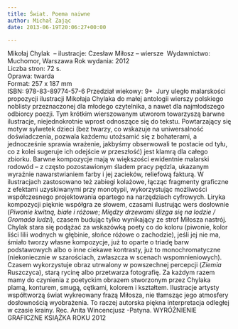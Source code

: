 ```yaml
---
title: Świat. Poema naiwne
author: Michał Zając
date: 2013-06-19T20:06:27+00:00

---
```


  Mikołaj Chylak  &#8211; ilustracje:
Czesław Miłosz &#8211; wiersze
 Wydawnictwo: Muchomor, Warszawa
Rok wydania: 2012<br /> Liczba stron: 72 s.<br /> Oprawa: twarda<br /> Format: 257 x 187 mm<br /> ISBN: 978-83-89774-57-6
Przedział wiekowy: 9+
<i> </i>Jury uległo malarskości propozycji ilustracji Mikołaja Chylaka do małej antologii wierszy polskiego noblisty przeznaczonej dla młodego czytelnika, a nawet dla najmłodszego odbiorcy poezji. Tym krótkim wierszowanym utworom towarzyszą barwne ilustracje, niejednokrotnie wprost odnoszące się do tekstu. Powtarzający się motyw sylwetek dzieci (bez twarzy, co wskazuje na uniwersalność doświadczenia, pozwala każdemu utożsamić się z bohaterami, a jednocześnie sprawia wrażenie, jakbyśmy obserwowali te postacie od tyłu, co z kolei sugeruje ich odejście w przeszłość) jest klamrą dla całego zbiorku. Barwne kompozycje mają w większości ewidentnie malarski rodowód – z często pozostawionym śladem pracy pędzla, ukazanym wyraźnie nawarstwianiem farby i jej zacieków, reliefową fakturą. W ilustracjach zastosowano też zabiegi kolażowe, łącząc fragmenty graficzne z efektami uzyskiwanymi przy monotypii, wykorzystując możliwości współczesnego projektowania opartego na narzędziach cyfrowych.
Liryka kompozycji pięknie współgra ze słowem, czasami ilustrując wers dosłownie (<i>Piwonie kwitną, białe i różowe</i>; <i>Między drzewami ślizga się na lodzie / Gromada ludzi</i>), czasem budując tylko wynikający ze strof Miłosza nastrój. Chylak stara się podążać za wskazówką poety co do koloru (piwonie, kolor liści lilii wodnych w głębinie, słońce różowe o zachodzie), jeśli jej nie ma, śmiało tworzy własne kompozycje, już to oparte o triadę barw podstawowych albo o inne ciekawe kontrasty, już to monochromatyczne (niekoniecznie w szarościach, zwłaszcza w scenach wspomnieniowych). Czasem wykorzystuje obraz utrwalony w powszechnej percepcji (<i>Ziemia </i>Ruszczyca), starą rycinę albo przetwarza fotografię.
Za każdym razem mamy do czynienia z poetyckim obrazem stworzonym przez Chylaka plamą, konturem, smugą, cętkami, kolorem i kształtem. Ilustracje artysty współtworzą świat wykreowany frazą Miłosza, nie tłamsząc jego atmosfery dosłownością wyobrażenia. To raczej autorska piękna interpretacja odległej w czasie krainy.
Rec. Anita Wincencjusz -Patyna.
WYRÓŻNIENIE GRAFICZNE KSIĄŻKA ROKU 2012
